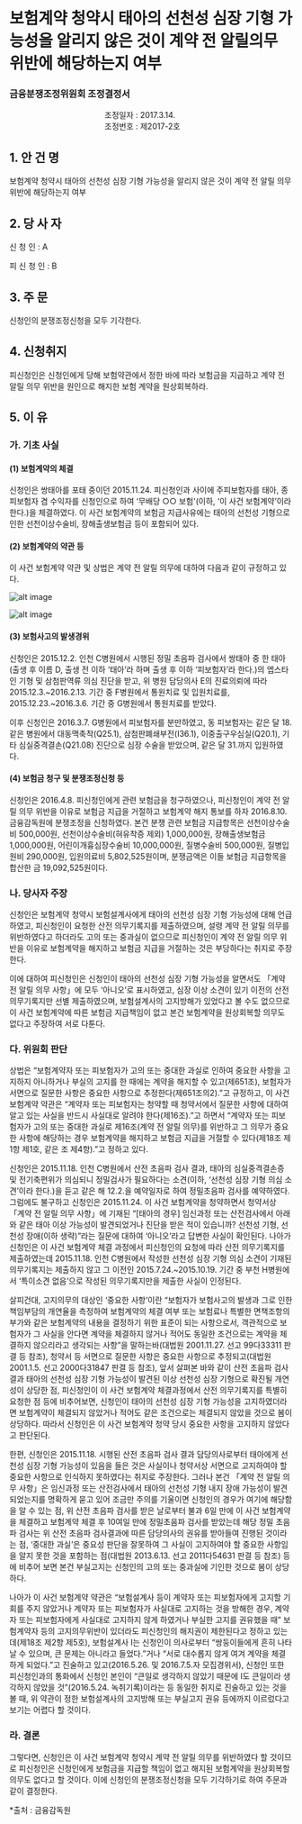 # 보험계약 청약시 태아의 선천성 심장 기형 가능성을 알리지 않은 것이 계약 전 알릴의무 위반에 해당하는지 여부

### 금융분쟁조정위원회 조정결정서

&nbsp;&nbsp;&nbsp;&nbsp;&nbsp;&nbsp;&nbsp;&nbsp;&nbsp;&nbsp; &nbsp;&nbsp;&nbsp;&nbsp;&nbsp;&nbsp;&nbsp;&nbsp;&nbsp;&nbsp; &nbsp;&nbsp;&nbsp;&nbsp;&nbsp;&nbsp;&nbsp;&nbsp;&nbsp;&nbsp; &nbsp;&nbsp;&nbsp;&nbsp;&nbsp;&nbsp;&nbsp;&nbsp;&nbsp;&nbsp;조정일자 : 2017.3.14.<br>&nbsp;&nbsp;&nbsp;&nbsp;&nbsp;&nbsp;&nbsp;&nbsp;&nbsp;&nbsp; &nbsp;&nbsp;&nbsp;&nbsp;&nbsp;&nbsp;&nbsp;&nbsp;&nbsp;&nbsp; &nbsp;&nbsp;&nbsp;&nbsp;&nbsp;&nbsp;&nbsp;&nbsp;&nbsp;&nbsp; &nbsp;&nbsp;&nbsp;&nbsp;&nbsp;&nbsp;&nbsp;&nbsp;&nbsp;&nbsp;조정번호 : 제2017-2호 

## 1. 안   건   명	      	
보험계약 청약시 태아의 선천성 심장 기형 가능성을 알리지 않은 것이 계약 전 알릴 의무 위반에 해당하는지 여부

## 2. 당 사 자 
신 청 인  :  A
              
피 신 청 인  :  B
	

## 3. 주    문	
신청인의 분쟁조정신청을 모두 기각한다.



## 4. 신청취지
피신청인은 신청인에게 당해 보험약관에서 정한 바에 따라 보험금을 지급하고 계약 전 알릴 의무 위반을 원인으로 해지한 보험 계약을 원상회복하라.


## 5. 이   유 

### 가. 기초 사실
#### (1) 보험계약의 체결  

신청인은 쌍태아를 포태 중이던 2015.11.24. 피신청인과 사이에 주피보험자를 태아, 종피보험자 겸 수익자를 신청인으로 하여 ‘무배당 ○○ 보험'(이하, ‘이 사건 보험계약’이라 한다.)을 체결하였다. 이 사건 보험계약의 보험금 지급사유에는 태아의 선천성 기형으로 인한 선천이상수술비, 장해출생보험금 등이 포함되어 있다.

#### (2) 보험계약의 약관 등

이 사건 보험계약 약관 및 상법은 계약 전 알릴 의무에 대하여 다음과 같이 규정하고 있다. 

![alt image](https://raw.githubusercontent.com/aijinet/bodoc-claim-contents/master/contents/images/162_1.PNG)

![alt image](https://raw.githubusercontent.com/aijinet/bodoc-claim-contents/master/contents/images/162_2.PNG)
 <!--   
 <무배당 ○○보험 보통약관>

 **제16조(계약 전 알릴 의무)** 계약자 또는 피보험자는 청약할 때(진단계약의 경우에는 건강진단할 때를 말합니다) 청약서에서 질문한 사항에 대하여 알고 있는 사실을 반드시 사실대로 알려야(이하 ‘계약 전 알릴 의무’라 하며, 상법상 ‘고지의무’와 같습니다) 합니다. (단서 생략)


 **제18조(알릴 의무 위반의 효과)** ① 회사는 다음 각 호와 같은 사실이 있을 경우에는 손해의 발생 여부에 관계없이 이 계약을 해지할 수 있습니다.
  
1.계약자 또는 피보험자가 고의 또는 중대한 과실로 제16조(계약 전 알릴 의무)를 위반하고 그 의무가 중요한 사항에 해당하는 경우
 
 ② 제1항 제1호의 경우에도 불구하고 다음 중 하나에 해당하는 경우에는 회사는 계약을 해지할 수 없습니다.

1∼4. (생략)

5. 보험설계사 등이 계약자 또는 피보험자에게 고지할 기회를 주지 않았거나 계약자 또는 피보험자가 사실대로 고지하는 것을 방해한 경우, 계약자 또는 피보험자에게 사실대로 고지하지 않게 하였거나 부실한 고지를 권유했을 때. 다만, 보험설계사 등의 행위가 없었다 하더라도 계약자 또는 피보험자가 사실대로 고지하지 않거나 부실한 고지를 했다고 인정되는 경우에는 계약을 해지할 수 있습니다.

④ 제1항 제1호에 의한 계약의 해지가 보험금 지급사유 발생 후에 이루어진 경우에 회사는 보험금을 지급하지 않으며, 계약 전 알릴 의무 위반사실 뿐만 아니라 계약 전 알릴 의무사항이 중요한 사항에 해당되는 사유를 “반대증거가 있는 경우 이의를 제기할 수 있습니다.”라는 문구와 함께 계약자에게 서면 등으로 알려 드립니다.

**<상법>** 

**제651조(고지의무위반으로 인한 계약해지)** 보험계약당시에 보험계약자 또는 피보험자가 고의 또는 중대한 과실로 인하여 중요한 사항을 고지하지 아니하거나 부실의 고지를 한 때에는 보험자는 그 사실을 안 날로부터 1월내에, 계약을 체결한 날로부터 3년내에 한하여 계약을 해지할 수 있다. 그러나 보험자가 계약당시에 그 사실을 알았거나 중대한 과실로 인하여 알지 못한 때에는 그러하지 아니하다.
 
**제651조의 2(서면에 의한 질문의 효력)** 보험자가 서면으로 질문한 사항은 중요한 사항으로 추정한다.

**제655조(계약해지와 보험금청구권)** 보험사고가 발생한 후라도 보험자가 제650조, 제651조, 제652조 및 제653조에 따라 계약을 해지하였을 때에는 보험금을 지급할 책임이 없고 이미 지급한 보험금의 반환을 청구할 수 있다. 다만, 고지의무(告知義務)를 위반한 사실 또는 위험이 현저하게 변경되거나 증가된 사실이 보험사고 발생에 영향을 미치지 아니하였음이 증명된 경우에는 보험금을 지급할 책임이 있다.  
-->

#### (3) 보험사고의 발생경위 

신청인은 2015.12.2. 인천 C병원에서 시행된 정밀 초음파 검사에서 쌍태아 중 한 태아(출생 후 이름 D, 출생 전 이하 ‘태아’라 하며 출생 후 이하 ‘피보험자’라 한다.)의 엡스타인 기형 및 삼첨판역류 의심 진단을 받고, 위 병원 담당의사 E의 진료의뢰에 따라 2015.12.3.~2016.2.13. 기간 중 F병원에서 통원치료 및 입원치료를, 2015.12.23.~2016.3.6. 기간 중 G병원에서 통원치료를 받았다. 

이후 신청인은 2016.3.7. G병원에서 피보험자를 분만하였고, 동 피보험자는 같은 달 18. 같은 병원에서 대동맥축착(Q25.1), 삼첨판폐쇄부전(I36.1), 이중출구우심실(Q20.1), 기타 심실중격결손(Q21.08) 진단으로 심장 수술을 받았으며, 같은 달 31.까지 입원하였다.

#### (4) 보험금 청구 및 분쟁조정신청 등

신청인은 2016.4.8. 피신청인에게 관련 보험금을 청구하였으나, 피신청인이 계약 전 알릴 의무 위반을 이유로 보험금 지급을 거절하고 보험계약 해지 통보를 하자 2016.8.10. 금융감독원에 분쟁조정을 신청하였다. 본건 분쟁 관련 보험금 지급항목은 선천이상수술비 500,000원, 선천이상수술비(혀유착증 제외) 1,000,000원, 장해출생보험금 1,000,000원, 어린이개흉심장수술비 10,000,000원, 질병수술비 500,000원, 질병입원비 290,000원, 입원의료비 5,802,525원이며, 분쟁금액은 이들 보험금 지급항목을 합산한 금 19,092,525원이다.

### 나. 당사자 주장

신청인은 보험계약 청약시 보험설계사에게 태아의 선천성 심장 기형 가능성에 대해 언급하였고, 피신청인이 요청한 산전 의무기록지를 제출하였으며, 설령 계약 전 알릴 의무를 위반하였다고 하더라도 고의 또는 중과실이 없으므로 피신청인이 계약 전 알릴 의무 위반을 이유로 보험계약을 해지하고 보험금 지급을 거절하는 것은 부당하다는 취지로 주장한다. 

이에 대하여 피신청인은 신청인이 태아의 선천성 심장 기형 가능성을 알면서도 「계약 전 알릴 의무 사항」에  모두 ‘아니오’로 표시하였고, 심장 이상 소견이 있기 이전의 산전 의무기록지만 선별 제출하였으며, 보험설계사의 고지방해가 있었다고 볼 수도 없으므로 이 사건 보험계약에 따른 보험금 지급책임이 없고 본건 보험계약을 원상회복할 의무도 없다고 주장하여 서로 다툰다. 

### 다. 위원회 판단

상법은 “보험계약자 또는 피보험자가 고의 또는 중대한 과실로 인하여 중요한 사항을 고지하지 아니하거나 부실의 고지를 한 때에는 계약을 해지할 수 있고(제651조), 보험자가 서면으로 질문한 사항은 중요한 사항으로 추정한다(제651조의2).”고 규정하고, 이 사건 보험계약 약관은 “계약자 또는 피보험자는 청약할 때 청약서에서 질문한 사항에 대하여 알고 있는 사실을 반드시 사실대로 알려야 한다(제16조).”고 하면서 “계약자 또는 피보험자가 고의 또는 중대한 과실로 제16조(계약 전 알릴 의무)를 위반하고 그 의무가 중요한 사항에 해당하는 경우 보험계약을 해지하고 보험금 지급을 거절할 수 있다(제18조 제1항 제1호, 같은 조 제4항).”고 정하고 있다.

신청인은 2015.11.18. 인천 C병원에서 산전 초음파 검사 결과, 태아의 심실중격결손증 및 전기축편위가 의심되니 정밀검사가 필요하다는 소견(이하, ‘선천성 심장 기형 의심 소견’이라 한다.)을 듣고 같은 해 12.2.을 예약일자로 하여 정밀초음파 검사를 예약하였다. 그럼에도 불구하고 신청인은 2015.11.24. 이 사건 보험계약을 청약하면서 청약서상 「계약 전 알릴 의무 사항」에 기재된 “[태아의 경우] 임신과정 또는 산전검사에서 아래와 같은 태아 이상 가능성이 발견되었거나 진단을 받은 적이 있습니까? 선천성 기형, 선천성 장애(이하 생략)”라는 질문에 대하여 ‘아니오’라고 답변한 사실이 확인된다. 나아가 신청인은 이 사건 보험계약 체결 과정에서 피신청인의 요청에 따라 산전 의무기록지를 제출하였는데 2015.11.18. 인천 C병원에서 작성한 선천성 심장 기형 의심 소견이 기재된 의무기록지는 제출하지 않고 그 이전인 2015.7.24.~2015.10.19. 기간 중 부천 H병원에서 ‘특이소견 없음’으로 작성된 의무기록지만을 제출한 사실이 인정된다.

살피건대, 고지의무의 대상인 ‘중요한 사항’이란 “보험자가 보험사고의 발생과 그로 인한 책임부담의 개연율을 측정하여 보험계약의 체결 여부 또는 보험료나 특별한 면책조항의 부가와 같은 보험계약의 내용을 결정하기 위한 표준이 되는 사항으로서, 객관적으로 보험자가 그 사실을 안다면 계약을 체결하지 않거나 적어도 동일한 조건으로는 계약을 체결하지 않으리라고 생각되는 사항”을 말하는바(대법원 2001.11.27. 선고 99다33311 판결 등 참조), 청약서 등 서면으로 질문한 사항은 중요한 사항으로 추정되고(대법원 2001.1.5. 선고 2000다31847 판결 등 참조), 앞서 살펴본 바와 같이 산전 초음파 검사 결과 태아의 선천성 심장 기형 가능성이 발견된 이상 선천성 심장 기형으로 확진될 개연성이 상당한 점, 피신청인이 이 사건 보험계약 체결과정에서 산전 의무기록지를 특별히 요청한 점 등에 비추어보면, 신청인이 태아의 선천성 심장 기형 가능성을 고지하였더라면 보험계약이 체결되지 않았거나 적어도 같은 조건으로는 체결되지 않았을 것으로 봄이 상당하다. 따라서 신청인은 이 사건 보험계약 청약 당시 중요한 사항을 고지하지 않았다고 판단된다. 

한편, 신청인은 2015.11.18. 시행된 산전 초음파 검사 결과 담당의사로부터 태아에게 선천성 심장 기형 가능성이 있음을 들은 것은 사실이나 청약서상 서면으로 고지하여야 할 중요한 사항으로 인식하지 못하였다는 취지로 주장한다. 그러나 본건 「계약 전 알릴 의무 사항」은 임신과정 또는 산전검사에서 태아의 선천성 기형 내지 장애 가능성이 발견되었는지를 명확하게 묻고 있어 조금만 주의를 기울이면 신청인의 경우가 여기에 해당함을 알 수 있는 점, 위 산전 초음파 검사를 받은 날로부터 불과 6일 만에 이 사건 보험계약을 체결하고 보험계약 체결 후 10여일 만에 정밀초음파 검사를 받았는데 해당 정밀 초음파 검사는 위 산전 초음파 검사결과에 따른 담당의사의 권유를 받아들여 진행된 것이라는 점, ‘중대한 과실’은 중요성 판단을 잘못하여 그 사실이 고지하여야 할 중요한 사항임을 알지 못한 것을 포함하는 점(대법원 2013.6.13. 선고 2011다54631 판결 등 참조) 등에 비추어 보면 본건 부실고지는 신청인의 고의 또는 중과실에 기인한 것으로 봄이 상당하다.

나아가 이 사건 보험계약 약관은 “보험설계사 등이 계약자 또는 피보험자에게 고지할 기회를 주지 않았거나 계약자 또는 피보험자가 사실대로 고지하는 것을 방해한 경우, 계약자 또는 피보험자에게 사실대로 고지하지 않게 하였거나 부실한 고지를 권유했을 때” 보험계약자 등의 고지의무위반이 있더라도 피신청인의 해지권이 제한된다고 정하고 있는데(제18조 제2항 제5호), 보험설계사 I는 신청인이 의사로부터 “쌍둥이들에게 흔히 나타날 수 있으며, 큰 문제는 아니라고 들었다.”거나 “서로 대수롭지 않게 여겨 계약을 체결하게 되었다.”고 진술하고 있고(2016.5.26. 및 2016.7.5.자 모집경위서), 신청인 또한 피신청인과의 통화에서 신청인 본인이 “큰일로 생각하지 않았기 때문에 I도 큰일이라 생각하지 않았을 것”(2016.5.24. 녹취기록)이라는 등 동일한 취지로 진술하고 있는 것을 볼 때, 위 약관이 정한 보험설계사의 고지방해 또는 부실고지 권유 등에까지 이르렀다고 보기는 어렵다 할 것이다.

### 라. 결론

그렇다면, 신청인은 이 사건 보험계약 청약시 계약 전 알릴 의무를 위반하였다 할 것이므로 피신청인은 신청인에게 보험금을 지급할 책임이 없고 해지된 보험계약을 원상회복할 의무도 없다고 할 것이다. 이에 신청인의 분쟁조정신청을 모두 기각하기로 하여 주문과 같이 결정한다.


*출처 : 금융감독원
